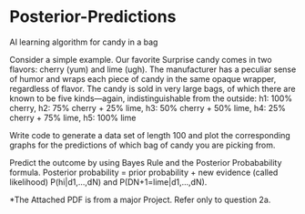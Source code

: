 # Posterior-Predictions
AI learning algorithm for candy in a bag

Consider a simple example. Our favorite Surprise candy comes in two flavors: cherry
(yum) and lime (ugh). The manufacturer has a peculiar sense of humor and wraps each piece
of candy in the same opaque wrapper, regardless of flavor. The candy is sold in very large
bags, of which there are known to be five kinds—again, indistinguishable from the outside:
h1: 100% cherry,
h2: 75% cherry + 25% lime,
h3: 50% cherry + 50% lime,
h4: 25% cherry + 75% lime,
h5: 100% lime

Write code to generate a data set of length 100 and plot the corresponding graphs for the predictions of which bag of candy you are picking from. 

Predict the outcome by using Bayes Rule and the Posterior Probabability formula.
Posterior probability = prior probability + new evidence (called likelihood)
P(hi|d1,...,dN) and P(DN+1=lime|d1,...,dN). 

*The Attached PDF is from a major Project. Refer only to question 2a.
